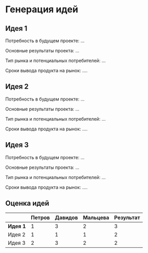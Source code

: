 # Генерация идей
## Идея 1
Потребность в будущем проекте: ...

Основные результаты проекта: ...

Тип рынка и потенциальных потребителей: ...

Сроки вывода продукта на рынок: ....
## Идея 2
Потребность в будущем проекте: ...

Основные результаты проекта: ...

Тип рынка и потенциальных потребителей: ...

Сроки вывода продукта на рынок: ....
## Идея 3
Потребность в будущем проекте: ...

Основные результаты проекта: ...

Тип рынка и потенциальных потребителей: ...

Сроки вывода продукта на рынок: ....
## Оценка идей

|        | Петров | Давидов | Мальцева     | Результат |
| ------ | ------ | ------- | ------------ | --------- |
| **Идея 1** | 1      | 3       | 2            | 3         |
| Идея 2 | 1      | 1       | 1            | 2         |
| Идея 3 | 2      | 3       | 2            | 2         |

